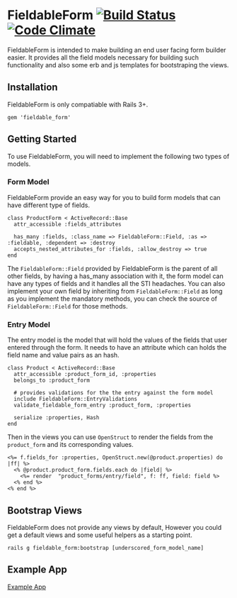 FieldableForm [![Build Status](https://travis-ci.org/rbao/fieldable_form.png)](https://travis-ci.org/rbao/fieldable_form) [![Code Climate](https://codeclimate.com/github/rbao/fieldable_form.png)](https://codeclimate.com/github/rbao/fieldable_form)
==============
FieldableForm is intended to make building an end user facing form builder easier. It provides all the field models necessary for building such functionality and also some erb and js templates for bootstraping the views.

Installation
-------------
FieldableForm is only compatiable with Rails 3+.

    gem 'fieldable_form'

Getting Started
----------
To use FieldableForm, you will need to implement the following two types of models.

### Form Model
FieldableForm provide an easy way for you to build form models that can have different type of fields.
    
    class ProductForm < ActiveRecord::Base
      attr_accessible :fields_attributes
    
      has_many :fields, :class_name => FieldableForm::Field, :as => :fieldable, :dependent => :destroy
      accepts_nested_attributes_for :fields, :allow_destroy => true
    end

The `FieldableForm::Field` provided by FieldableForm is the parent of all other fields, by having a has_many association with it, the form model can have any types of fields and it handles all the STI headaches. You can also implement your own field by inheriting from `FieldableForm::Field` as long as you implement the mandatory methods, you can check the source of `FieldableForm::Field` for those methods.

### Entry Model
The entry model is the model that will hold the values of the fields that user entered through the form. It needs to have an attribute which can holds the field name and value pairs as an hash.

    class Product < ActiveRecord::Base
      attr_accessible :product_form_id, :properties
      belongs_to :product_form
      
      # provides validations for the the entry against the form model
      include FieldableForm::EntryValidations
      validate_fieldable_form_entry :product_form, :properties
      
      serialize :properties, Hash
    end

Then in the views you can use `OpenStruct` to render the fields from the `product_form` and its corresponding values.
    
    <%= f.fields_for :properties, OpenStruct.new(@product.properties) do |ff| %>
      <% @product.product_form.fields.each do |field| %>
        <%= render  "product_forms/entry/field", f: ff, field: field %>
      <% end %>
    <% end %>

Bootstrap Views
----------------
FieldableForm does not provide any views by default, However you could get a default views and some useful helpers as a starting point.

    rails g fieldable_form:bootstrap [underscored_form_model_name]

Example App
----------
[Example App](https://github.com/rbao/fieldable_form_example_app "Example App")
